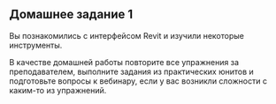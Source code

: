 ## Домашнее задание 1

Вы познакомились с интерфейсом Revit и изучили некоторые инструменты.

В качестве домашней работы повторите все упражнения за преподавателем, выполните задания из практических юнитов и подготовьте вопросы к вебинару, если у вас возникли сложности с каким-то из упражнений.